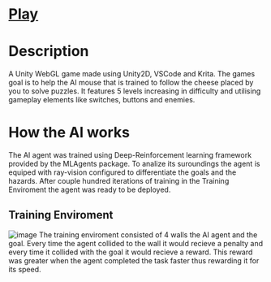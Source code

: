# [Play](https://Davo0416.github.io/MouseAI/)

# **Description**
A Unity WebGL game made using Unity2D, VSCode and Krita. The games goal is to help the AI mouse that is trained to follow the cheese placed by you to solve puzzles. It features 5 levels increasing in difficulty and utilising gameplay elements like switches, buttons and enemies.

# **How the AI works**
The AI agent was trained using Deep-Reinforcement learning framework provided by the MLAgents package. To analize its suroundings the agent is equiped with ray-vision configured to differentiate the goals and the hazards. After couple hundred iterations of training in the Training Enviroment the agent was ready to be deployed. 
## **Training Enviroment**
![image](https://github.com/user-attachments/assets/4a22280d-1f7a-449a-80d2-92b5298bdd5e)
The training enviroment consisted of 4 walls the AI agent and the goal. Every time the agent collided to the wall it would recieve a penalty and every time it collided with the goal it would recieve a reward. This reward was greater when the agent completed the task faster thus rewarding it for its speed. 

